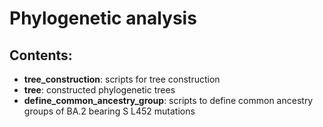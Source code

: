 # Phylogenetic analysis

## Contents:
*  **tree_construction**: scripts for tree construction
*  **tree**: constructed phylogenetic trees
*  **define_common_ancestry_group**: scripts to define common ancestry groups of BA.2 bearing S L452 mutations
